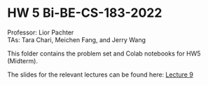 # HW 5 Bi-BE-CS-183-2022
Professor: Lior Pachter  
TAs: Tara Chari, Meichen Fang, and Jerry Wang

This folder contains the problem set and Colab notebooks for HW5 (Midterm). 

The slides for the relevant lectures can be found here: [Lecture 9](https://docs.google.com/presentation/d/1XELEyVhr0vMpkaGXq4INhNq8mXttqz_NZ1ZGclUFM0Y/edit?usp=sharing)
